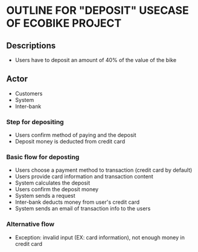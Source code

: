 # OUTLINE FOR "DEPOSIT" USECASE OF ECOBIKE PROJECT

## Descriptions
- Users have to deposit an amount of 40% of the value of the bike

## Actor
- Customers
- System
- Inter-bank

### Step for depositing
- Users confirm method of paying and the deposit
- Deposit money is deducted from credit card

### Basic flow for deposting
- Users choose a payment method to transaction (credit card by default)
- Users provide card information and transaction content
- System calculates the deposit
- Users confirm the deposit money
- System sends a request
- Inter-bank deducts money from user's credit card
- System sends an email of transaction info to the users

### Alternative flow
 - Exception: invalid input (EX: card information), not enough money in credit card
